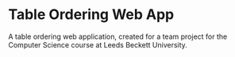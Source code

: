 # Table Ordering Web App

A table ordering web application, created for a team project for the Computer Science course at Leeds Beckett University.
